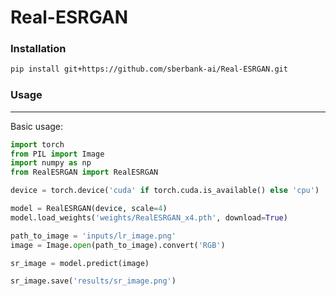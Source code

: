 # Real-ESRGAN

### Installation

```bash
pip install git+https://github.com/sberbank-ai/Real-ESRGAN.git
```

### Usage

---

Basic usage:

```python
import torch
from PIL import Image
import numpy as np
from RealESRGAN import RealESRGAN

device = torch.device('cuda' if torch.cuda.is_available() else 'cpu')

model = RealESRGAN(device, scale=4)
model.load_weights('weights/RealESRGAN_x4.pth', download=True)

path_to_image = 'inputs/lr_image.png'
image = Image.open(path_to_image).convert('RGB')

sr_image = model.predict(image)

sr_image.save('results/sr_image.png')
```
